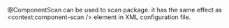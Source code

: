 @ComponentScan can be used to scan package. it has the same effect as <context:component-scan /> element in XML configuration file.
